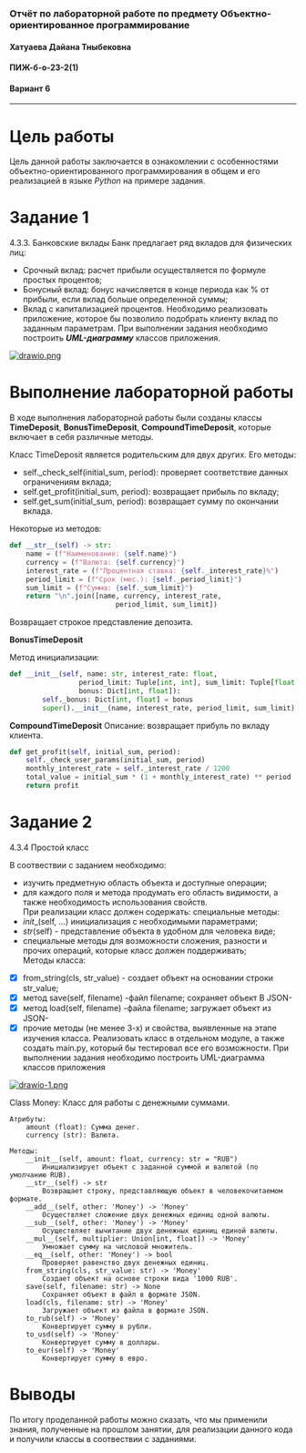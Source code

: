 ### Отчёт по лабораторной работе по предмету Объектно-ориентированное программирование
#### Хатуаева Дайана Тныбековна
#### ПИЖ-б-о-23-2(1)
#### Вариант 6
<hr>

# Цель работы
Цель данной работы заключается в ознакомлении с особенностями объектно-ориентированного программирования
в общем и его реализацией в языке *Python* на примере задания.

# Задание 1
4.3.3. Банковские вклады 
Банк предлагает ряд вкладов для физических лиц: 
- Срочный вклад: расчет прибыли осуществляется по формуле простых процентов; 
- Бонусный вклад: бонус начисляется в конце периода как % от прибыли, если вклад больше определенной суммы; 
- Вклад с капитализацией процентов. 
Необходимо реализовать приложение, которое бы позволило подобрать клиенту вклад по заданным параметрам. 
При выполнении задания необходимо построить ***UML-диаграмму*** классов приложения.

[![drawio.png](https://i.postimg.cc/1tmYkfb2/drawio.png)](https://postimg.cc/Nyn4Tfsk)

# Выполнение лабораторной работы
В ходе выполнения лабораторной работы были созданы классы **TimeDeposit**, **BonusTimeDeposit**, **CompoundTimeDeposit**, которые включает в себя различные методы.  

Класс TimeDeposit является родительским для двух других. Его методы:
 - self._check_self(initial_sum, period): проверяет соответствие данных ограничениям вклада;
 - self.get_profit(initial_sum, period): возвращает прибыль по вкладу;
- self.get_sum(initial_sum, period): возвращает сумму по окончании вклада.

Некоторые из методов:
```python
def __str__(self) -> str:
    name = (f"Наименование: {self.name}")
    currency = (f"Валюта: {self.currency}")
    interest_rate = (f"Процентная ставка: {self._interest_rate}%")
    period_limit = (f"Срок (мес.): {self._period_limit}")
    sum_limit = (f"Сумма: {self._sum_limit}")
    return "\n".join([name, currency, interest_rate,
                          period_limit, sum_limit])
```
Возвращает строкое представление депозита.

**BonusTimeDeposit**

Метод инициализации:

```python
def __init__(self, name: str, interest_rate: float,
                 period_limit: Tuple[int, int], sum_limit: Tuple[float, float],
                 bonus: Dict[int, float]):
        self._bonus: Dict[int, float] = bonus
        super().__init__(name, interest_rate, period_limit, sum_limit)
```

**CompoundTimeDeposit** 
Описание: возвращает прибуль по вкладу клиента.
```python
def get_profit(self, initial_sum, period):
    self._check_user_params(initial_sum, period)
    monthly_interest_rate = self._interest_rate / 1200
    total_value = initial_sum * (1 + monthly_interest_rate) ** period        profit = total_value - initial_sum
    return profit
```
# Задание 2
4.3.4 Простой класс

В соотвествии с заданием необходимо:
- изучить предметную область объекта и доступные операции; 
- для каждого поля и метода продумать его область видимости, а также необходимость использования свойств.
<br> При реализации класс должен содержать:
специальные методы: 
- _init__(self, ...) инициализация с необходимыми параметрами; 
- _str_(self) - представление объекта в удобном для человека виде; 
- специальные методы для возможности сложения, разности и прочих операций, которые класс должен поддерживать; 
<br> Методы класса: 
-[x] from_string(cls, str_value) - создает объект на основании строки str_value;  
-[x] метод save(self, filename) -файл filename; сохраняет объект B JSON-
-[x] метод load(self, filename) -файла filename; загружает объект из JSON-
-[x] прочие методы (не менее 3-х) и свойства, выявленные на этапе изучения класса. 
Реализовать класс в отдельном модуле, а также создать main.py, который бы тестировал все его возможности. 
При выполнении задания необходимо построить UML-диаграмма классов приложения 

[![drawio-1.png](https://i.postimg.cc/130kbhfg/drawio-1.png)](https://postimg.cc/756tTR1D)

Class Money: Класс для работы с денежными суммами.
    
    Атрибуты:
        amount (float): Сумма денег.
        currency (str): Валюта.
        
    Методы:
        __init__(self, amount: float, currency: str = "RUB")
            Инициализирует объект с заданной суммой и валютой (по умолчанию RUB).
        __str__(self) -> str
            Возвращает строку, представляющую объект в человекочитаемом формате.
        __add__(self, other: 'Money') -> 'Money'
            Осуществляет сложение двух денежных единиц одной валюты.
        __sub__(self, other: 'Money') -> 'Money'
            Осуществляет вычитание двух денежных единиц единой валюты.
        __mul__(self, multiplier: Union[int, float]) -> 'Money'
            Умножает сумму на числовой множитель.
        __eq__(self, other: 'Money') -> bool
            Проверяет равенство двух денежных единиц.
        from_string(cls, str_value: str) -> 'Money'
            Создает объект на основе строки вида '1000 RUB'.
        save(self, filename: str) -> None
            Сохраняет объект в файл в формате JSON. 
        load(cls, filename: str) -> 'Money'
            Загружает объект из файла в формате JSON.
        to_rub(self) -> 'Money'
            Конвертирует сумму в рубли.
        to_usd(self) -> 'Money'
            Конвертирует сумму в доллары.
        to_eur(self) -> 'Money'
            Конвертирует сумму в евро.

# Выводы
По итогу проделанной работы можно  сказать, что мы применили знания, полученные на прошлом занятии, для реализации данного кода и получили классы в соотвествии с заданиями.
